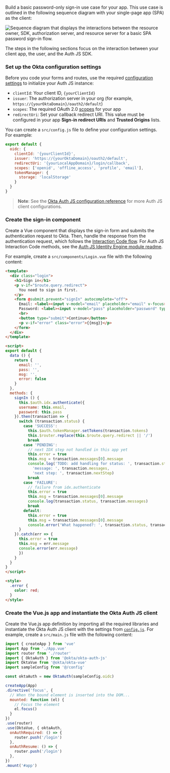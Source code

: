 Build a basic password-only sign-in use case for your app. This use case is outlined in the following sequence diagram with your single-page app (SPA) as the client:

<div class="full">

![Sequence diagram that displays the interactions between the resource owner, SDK, authorization server, and resource server for a basic SPA password sign-in flow.](/img/oie-embedded-sdk/password-only-spa-authjs-flow.svg)

</div>

<!-- Source for image. Generated using http://www.plantuml.com/plantuml/uml/

@startuml
skinparam monochrome true
actor "Resource Owner (User)" as user
participant "Client (SPA)" as client
participant "Auth JS (SDK)" as sdk
participant "Authorization server (Okta)" as okta

autonumber "<b>#."
user -> client: Navigate to app sign-in page
client -> client: Display sign-in page, instantiate OktaAuth()
user -> client: Enter credentials
client -> sdk: Call idx.authenticate(username,password)
sdk -> okta: API request to authenticate user
okta -> sdk: Return Auth response
sdk -> client: Return tokens and idxStatus.SUCCESS
client -> client: For idxStatus.SUCCESS, store tokens in browser storage
client -> user: Direct user to authenticated page
client -> client: For idxStatus.SUCCESS, store tokens in browser storage
client -> sdk: (Optional) Call token.getUserInfo() to get user info
sdk -> okta: (Optional) API request to get user info
okta -> sdk: (Optional) Return user info response
sdk -> client: (Optional) Return user info
client -> user:  (Optional) Display required user info
@enduml

-->
The steps in the following sections focus on the interaction between your client app, the user, and the Auth JS SDK.

### Set up the Okta configuration settings

Before you code your forms and routes, use the required [configuration settings](#app-integration-settings) to initialize your Auth JS instance:

* `clientId`: Your client ID, `{yourClientId}`
* `issuer`: The authorization server in your org (for example, `https://{yourOktaDomain}/oauth2/default`)
* `scopes`: The required OAuth 2.0 [scopes](https://developer.okta.com/docs/api/openapi/okta-oauth/guides/overview/#scopes) for your app
* `redirectUri`: Set your callback redirect URI. This value must be configured in your app **Sign-in redirect URIs** and **Trusted Origins** lists.

You can create a `src/config.js` file to define your configuration settings. For example:

```js
export default {
  oidc: {
    clientId: '{yourClientId}',
    issuer: 'https://{yourOktaDomain}/oauth2/default',
    redirectUri: '{yourLocalAppDomain}/login/callback',
    scopes: ['openid', 'offline_access', 'profile', 'email'],
    tokenManager: {
      storage: 'localStorage'
    }
  }
}
```

> **Note**: See the [Okta Auth JS configuration reference](https://github.com/okta/okta-auth-js#configuration-reference) for more Auth JS client configurations.

### Create the sign-in component

Create a Vue component that displays the sign-in form and submits the authentication request to Okta. Then, handle the response from the authentication request, which follows the [Interaction Code flow](/docs/guides/implement-grant-type/interactioncode/main/#interaction-code-flow). For Auth JS Interaction Code methods, see the [Auth JS Identity Engine module readme](https://github.com/okta/okta-auth-js/blob/master/docs/idx.md#usage).

For example, create a `src/components/Login.vue` file with the following content:

```html
<template>
  <div class="login">
    <h1>Sign in</h1>
    <p v-if="$route.query.redirect">
      You need to sign in first.
    </p>
    <form @submit.prevent="signIn" autocomplete="off">
      Email: <label><input v-model="email" placeholder="email" v-focus></label><br><br>
      Password: <label><input v-model="pass" placeholder="password" type="password"></label><br>
      <br>
      <button type="submit">Continue</button>
      <p v-if="error" class="error">{{msg}}</p>
    </form>
  </div>
</template>

<script>
export default {
  data () {
    return {
      email: '',
      pass: '',
      msg: '',
      error: false
    }
  },
  methods: {
    signIn () {
      this.$auth.idx.authenticate({
      username: this.email,
      password: this.pass
    }).then(transaction => {
      switch (transaction.status) {
        case 'SUCCESS':
          this.$auth.tokenManager.setTokens(transaction.tokens)
          this.$router.replace(this.$route.query.redirect || '/')
          break
        case 'PENDING':
          // next IDX step not handled in this app yet
          this.error = true
          this.msg = transaction.messages[0].message
          console.log('TODO: add handling for status: ', transaction.status,
            'message: ', transaction.messages,
            'next step: ', transaction.nextStep)
          break
        case 'FAILURE':
          // failure from idx.authenticate
          this.error = true
          this.msg = transaction.messages[0].message
          console.log(transaction.status, transaction.messages)
          break
        default:
          this.error = true
          this.msg = transaction.messages[0].message
          console.error('What happened?: ', transaction.status, transaction.messages)
      }
    }).catch(err => {
      this.error = true
      this.msg = err.message
      console.error(err.message)
      })
    }
  }
}
</script>

<style>
  .error {
    color: red;
  }
</style>
```

### Create the Vue.js app and instantiate the Okta Auth JS client

Create the Vue.js app definition by importing all the required libraries and instantiate the Okta Auth JS client with the settings from [`config.js`](#set-up-the-okta-configuration-settings). For example, create a `src/main.js` file with the following content:

```js
import { createApp } from 'vue'
import App from './App.vue'
import router from './router'
import { OktaAuth } from '@okta/okta-auth-js'
import OktaVue from '@okta/okta-vue'
import sampleConfig from '@/config'

const oktaAuth = new OktaAuth(sampleConfig.oidc)

createApp(App)
.directive('focus', {
  // When the bound element is inserted into the DOM...
  mounted: function (el) {
    // Focus the element
    el.focus()
  }
})
.use(router)
.use(OktaVue, { oktaAuth,
  onAuthRequired: () => {
    router.push('/login')
  },
  onAuthResume: () => {
    router.push('/login')
  },
})
.mount('#app')
```
